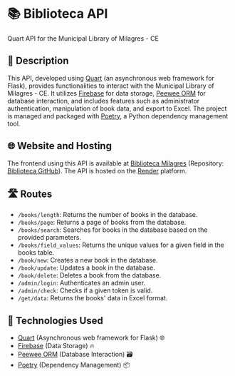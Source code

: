 # 📚 Biblioteca API

Quart API for the Municipal Library of Milagres - CE

## 📝 Description

This API, developed using [Quart](https://pgjones.gitlab.io/quart/) (an asynchronous web framework for Flask), provides functionalities to interact with the Municipal Library of Milagres - CE. It utilizes [Firebase](https://firebase.google.com/) for data storage, [Peewee ORM](http://docs.peewee-orm.com/) for database interaction, and includes features such as administrator authentication, manipulation of book data, and export to Excel. The project is managed and packaged with [Poetry](https://python-poetry.org/), a Python dependency management tool.

## 🌐 Website and Hosting

The frontend using this API is available at [Biblioteca Milagres](https://bibliotecamilagres.netlify.app) (Repository: [Biblioteca GitHub](https://github.com/Ditto-157/Biblioteca)). The API is hosted on the [Render](https://render.com/) platform.

## 🛣️ Routes

- `/books/length`: Returns the number of books in the database.
- `/books/page`: Returns a page of books from the database.
- `/books/search`: Searches for books in the database based on the provided parameters.
- `/books/field_values`: Returns the unique values for a given field in the books table.
- `/book/new`: Creates a new book in the database.
- `/book/update`: Updates a book in the database.
- `/book/delete`: Deletes a book from the database.
- `/admin/login`: Authenticates an admin user.
- `/admin/check`: Checks if a given token is valid.
- `/get/data`: Returns the books' data in Excel format.

## 🚀 Technologies Used

- [Quart](https://pgjones.gitlab.io/quart/) (Asynchronous web framework for Flask) 🌐
- [Firebase](https://firebase.google.com/) (Data Storage) 🔥
- [Peewee ORM](http://docs.peewee-orm.com/) (Database Interaction) 🗃️
- [Poetry](https://python-poetry.org/) (Dependency Management) 📦

